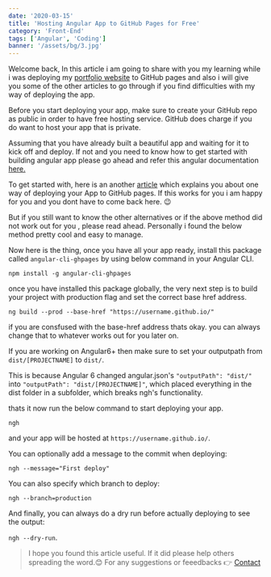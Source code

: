 ```yaml
---
date: '2020-03-15'
title: 'Hosting Angular App to GitHub Pages for Free'
category: 'Front-End'
tags: ['Angular', 'Coding']
banner: '/assets/bg/3.jpg'
---
```


Welcome back, In this article i am going to share with you my learning while i was deploying my <a href="http://masoodbinmohammad.github.io">portfolio website</a> to GitHub pages and also i will give you some of the other articles to go through if you find difficulties with my way of deploying the app.

Before you start deploying your app, make sure to create your GitHub repo as public in order to have free hosting service. GitHub does charge if you do want to host your app that is private.

Assuming that you have already built a beautiful app and waiting for it to kick off and deploy. If not and you need to know how to get started with building angular app please go ahead and refer this angular documentation <a href="https://angular.io/guide/setup-local"> here.</a>

To get started with, here is an another <a href="https://dzone.com/articles/deploy-angular-app-on-github-pages">article</a> which explains you about one way of deploying your App to GitHub pages. If this works for you i am happy for you and you dont have to come back here. 😉

But if you still want to know the other alternatives or if the above method did not work out for you , please read ahead. Personally i found the below method pretty cool and easy to manage.

Now here is the thing, once you have all your app ready, install this package called `angular-cli-ghpages` by using below command in your Angular CLI.

`npm install -g angular-cli-ghpages`

once you have installed this package globally, the very next step is to build your project with production flag and set the correct base href address.

`ng build --prod --base-href "https://username.github.io/"`

if you are consfused with the base-href address thats okay. you can always change that to whatever works out for you later on.

If you are working on Angular6+ then make sure to set your outputpath from `dist/[PROJECTNAME]` to `dist/`.

This is because Angular 6 changed angular.json's `"outputPath": "dist/"` into `"outputPath": "dist/[PROJECTNAME]"`, which placed everything in the dist folder in a subfolder, which breaks ngh's functionality.

thats it now run the below command to start deploying your app.

`ngh`

and your app will be hosted at `https://username.github.io/`.

You can optionally add a message to the commit when deploying:

`ngh --message="First deploy"`

You can also specify which branch to deploy:

`ngh --branch=production`

And finally, you can always do a dry run before actually deploying to see the output:

`ngh --dry-run`.

> I hope you found this article useful. If it did please help others spreading the word.😊
> For any suggestions or feeedbacks 👉 <a href="/contact"> Contact</a>

